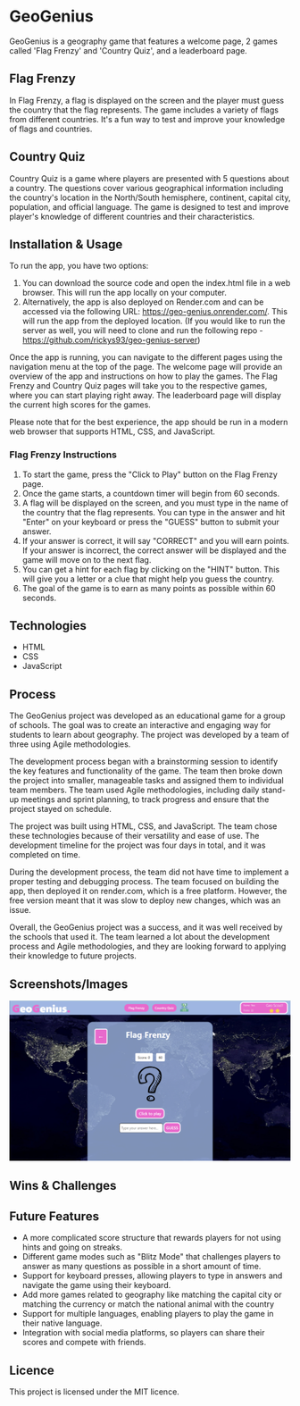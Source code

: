 # GeoGenius
GeoGenius is a geography game that features a welcome page, 2 games called 'Flag Frenzy' and 'Country Quiz', and a leaderboard page.

## Flag Frenzy
In Flag Frenzy, a flag is displayed on the screen and the player must guess the country that the flag represents. The game includes a variety of flags from different countries. It's a fun way to test and improve your knowledge of flags and countries.

## Country Quiz
Country Quiz is a game where players are presented with 5 questions about a country. The questions cover various geographical information including the country's location in the North/South hemisphere, continent, capital city, population, and official language. The game is designed to test and improve player's knowledge of different countries and their characteristics.

## Installation & Usage
To run the app, you have two options:

1. You can download the source code and open the index.html file in a web browser. This will run the app locally on your computer.
2. Alternatively, the app is also deployed on Render.com and can be accessed via the following URL: https://geo-genius.onrender.com/. This will run the app from the deployed location. (If you would like to run the server as well, you will need to clone and run the following repo - https://github.com/rickys93/geo-genius-server)

Once the app is running, you can navigate to the different pages using the navigation menu at the top of the page. The welcome page will provide an overview of the app and instructions on how to play the games. The Flag Frenzy and Country Quiz pages will take you to the respective games, where you can start playing right away. The leaderboard page will display the current high scores for the games.

Please note that for the best experience, the app should be run in a modern web browser that supports HTML, CSS, and JavaScript.

### Flag Frenzy Instructions
1. To start the game, press the "Click to Play" button on the Flag Frenzy page.
2. Once the game starts, a countdown timer will begin from 60 seconds.
1. A flag will be displayed on the screen, and you must type in the name of the country that the flag represents. You can type in the answer and hit "Enter" on your keyboard or press the "GUESS" button to submit your answer.
1. If your answer is correct, it will say "CORRECT" and you will earn points. If your answer is incorrect, the correct answer will be displayed and the game will move on to the next flag.
2. You can get a hint for each flag by clicking on the "HINT" button. This will give you a letter or a clue that might help you guess the country.
3. The goal of the game is to earn as many points as possible within 60 seconds.

## Technologies
- HTML
- CSS
- JavaScript

## Process
The GeoGenius project was developed as an educational game for a group of schools. The goal was to create an interactive and engaging way for students to learn about geography. The project was developed by a team of three using Agile methodologies.

The development process began with a brainstorming session to identify the key features and functionality of the game. The team then broke down the project into smaller, manageable tasks and assigned them to individual team members. The team used Agile methodologies, including daily stand-up meetings and sprint planning, to track progress and ensure that the project stayed on schedule.

The project was built using HTML, CSS, and JavaScript. The team chose these technologies because of their versatility and ease of use. The development timeline for the project was four days in total, and it was completed on time.

During the development process, the team did not have time to implement a proper testing and debugging process. The team focused on building the app, then deployed it on render.com, which is a free platform. However, the free version meant that it was slow to deploy new changes, which was an issue.

Overall, the GeoGenius project was a success, and it was well received by the schools that used it. The team learned a lot about the development process and Agile methodologies, and they are looking forward to applying their knowledge to future projects.

## Screenshots/Images
![Alt text](https://github.com/rickys93/geography-game/blob/staging/images/screenshots/flagfrenzy.png)

## Wins & Challenges

## Future Features
- A more complicated score structure that rewards players for not using hints and going on streaks.
- Different game modes such as "Blitz Mode" that challenges players to answer as many questions as possible in a short amount of time.
- Support for keyboard presses, allowing players to type in answers and navigate the game using their keyboard.
- Add more games related to geography like matching the capital city or matching the currency or match the national animal with the country
- Support for multiple languages, enabling players to play the game in their native language.
- Integration with social media platforms, so players can share their scores and compete with friends.

## Licence
This project is licensed under the MIT licence.
